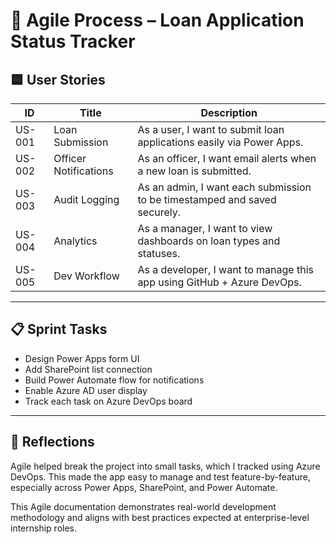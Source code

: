 # 🚀 Agile Process – Loan Application Status Tracker

## 🟦 User Stories

| ID     | Title                       | Description                                                              |
|--------|-----------------------------|--------------------------------------------------------------------------|
| US-001 | Loan Submission             | As a user, I want to submit loan applications easily via Power Apps.     |
| US-002 | Officer Notifications       | As an officer, I want email alerts when a new loan is submitted.         |
| US-003 | Audit Logging               | As an admin, I want each submission to be timestamped and saved securely.|
| US-004 | Analytics                   | As a manager, I want to view dashboards on loan types and statuses.      |
| US-005 | Dev Workflow                | As a developer, I want to manage this app using GitHub + Azure DevOps.   |

---

## 📋 Sprint Tasks

- Design Power Apps form UI
- Add SharePoint list connection
- Build Power Automate flow for notifications
- Enable Azure AD user display
- Track each task on Azure DevOps board

---

## 🔁 Reflections

Agile helped break the project into small tasks, which I tracked using Azure DevOps. This made the app easy to manage and test feature-by-feature, especially across Power Apps, SharePoint, and Power Automate.

This Agile documentation demonstrates real-world development methodology and aligns with best practices expected at enterprise-level internship roles.

